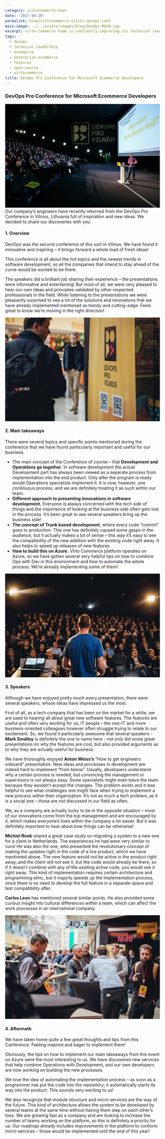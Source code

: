 ```yaml
---
category: virtocommerce-news
date: '2017-04-26'
permalink: blog/virtocommerce-visits-devops-conf
main-image: ../../assets/images/blog/DevOps-MAIN.jpg
excerpt: Virto Commerce team is constantly improving its technical leadership. Our Solutions Architect has just visited the DevOps conference and shared his thoughts on what he has seen.
tags:
  - devops
  - technical leadership
  - ecommerce
  - enterprise-ecommerce
  - features
  - open-source
  - virtocommerce
title: DevOps Pro Conference for Microsoft Ecommerce Developers
---
```

### DevOps Pro Conference for Microsoft Ecommerce Developers
<img src='../../assets/images/blog/DevOps-MAIN.jpg'>
Our company’s engineers have recently returned from the DevOps Pro Conference in Vilnius, Lithuania full of inspiration and new ideas. We decided to share our discoveries with you.

#### 1. Overview

DevOps was the second conference of this sort in Vilnius. We have found it innovative and inspiring – it brings forward a whole load of fresh ideas!

This conference is all about the hot topics and the newest trends in software development, so all the companies that intend to stay ahead of the curve would be excited to be there.

The speakers did a brilliant job sharing their experience – the presentations were informative and entertaining! But most of all, we were very pleased to hear our own ideas and principles validated by other respected professionals in the field. While listening to the presentations we were pleasantly surprised to see a lot of the solutions and innovations that we have already implemented mentioned as trendy and cutting-edge. Feels great to know we’re moving in the right direction!

<img src='../../assets/images/blog/DevOps2.jpg'>

#### 2. Main takeaways

There were several topics and specific points mentioned during the conference that we have found particularly important and useful for our business. 

* The main concept of the Conference of course – that **Development and Operations go together**. In software development the actual Development part has always been viewed as a separate process from implementation into the end product. Only after the program is ready would Operations specialists implement it. It is now, however, one continuous process, and we are definitely treating it as such within our team.
* **Different approach to presenting innovations in software development.** Everyone is always concerned with the tech side of things and the importance of looking at the business side often gets lost in the process. It’s been great to see several speakers bring up the business side!
*	**The concept of Trunk based development**, where every code “commit” goes to production. This one has definitely caused some gasps in the audience, but it actually makes a lot of sense – this way it’s easy to see the compatibility of the new addition with the existing code right away. It also helps to speed up releases of new features.
* **How to build this on Azure.** Virto Commerce platform operates on Azure, so we have gotten several very helpful tips on how to combine Ops with Dev in this environment and how to automate the whole process. We’re already implementing some of them! 

<img src='../../assets/images/blog/DevOps.jpg'>

#### 3. Speakers

Although we have enjoyed pretty much every presentation, there were several speakers, whose ideas have impressed us the most.

First of all, as a tech company that has been on the market for a while, we are used to hearing all about great new software features. The features are useful and often very exciting for us, IT people – the non-IT and more business-oriented colleagues however often struggle trying to relate to our excitement.  So, we found it particularly awesome that several speakers - **Mark Smalley** is definitely the one to name here - not only did some great presentations on why the features are cool, but also provided arguments as to why they are actually useful for business. 

We have thoroughly enjoyed **Anton Weiss’s** “How to get engineers onboard” presentation. New ideas and processes in development are indeed hard to implement “from below”. Usually, developers understand why a certain process is needed, but convincing the management or supervisors is not always easy. Some specialists might even leave the team because they wouldn’t accept the changes. The problem exists and it was helpful to see what challenges one might face when trying to implement a new process within their organization. It’s not as much a tech problem, as it is a social one – those are not discussed in our field as often.

We, as a company are actually lucky to be in the opposite situation – most of our innovations come from the top management and are encouraged by it, which makes everyone’s lives within the company a lot easier. But it was definitely important to hear about how things can be otherwise!

**Michiel Rook** shared a great case study on migrating a system to a new one for a client in Netherlands. The experiences he had were very similar to ours! He was also the one, who presented the revolutionary concept of making the updates right in the code of a live product, which we have mentioned above. The new feature would not be active in the product right away, and the client will not see it, but the code would already be there, so if it doesn’t combine with any of the existing active code, you would see it right away. This kind of implementation requires certain architecture and programming ethic, but it majorly speeds up the implementation process, since there is no need to develop the full feature in a separate space and test compatibility after.

**Carlos Leon** has mentioned several similar points. He also provided some curious insight into cultural differences within a team, which can affect the work processes in an international company. 

<img src='../../assets/images/blog/DevOps3.jpg'>

#### 4. Aftermath

We have taken home quite a few great thoughts and tips from this Conference. Feeling inspired and eager to implement them!

Obviously, the tips on how to implement our main takeaways from this event on Azure were the most interesting to us. We have discovered new services that help combine Operations with Development, and our own developers are now working on building the new processes. 

We love the idea of automating the implementation process – as soon as a programmer has put the code into the repository; it automatically starts its way into the product. This sounds very exciting to us!

We also recognize that module structure and micro services are the way of the future. This kind of architecture allows the system to be developed by several teams at the same time without having them step on each other’s toes. We are growing fast as a company and are looking to increase the number of teams working on the platform, so this is definitely a priority for us. Our roadmap already includes improvements in the platform to conform micro services – those would be implemented until the end of this year!
